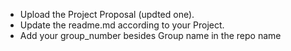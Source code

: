 - Upload the Project Proposal (updted one). 
- Update the readme.md according to your Project.
- Add your group_number besides Group name in the repo name
